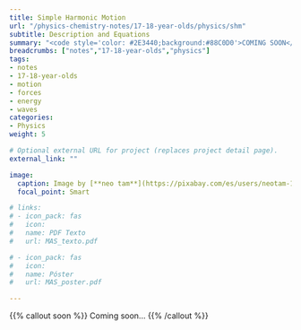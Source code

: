 ```yaml
---
title: Simple Harmonic Motion
url: "/physics-chemistry-notes/17-18-year-olds/physics/shm"
subtitle: Description and Equations
summary: "<code style='color: #2E3440;background:#88C0D0'>COMING SOON</code> <br> Description and Equations."
breadcrumbs: ["notes","17-18-year-olds","physics"]
tags:
- notes
- 17-18-year-olds
- motion
- forces
- energy
- waves
categories:
- Physics
weight: 5

# Optional external URL for project (replaces project detail page).
external_link: ""

image:
  caption: Image by [**neo tam**](https://pixabay.com/es/users/neotam-11291643/) on [Pixabay](https://pixabay.com/es/)
  focal_point: Smart

# links:
# - icon_pack: fas
#   icon:
#   name: PDF Texto
#   url: MAS_texto.pdf

# - icon_pack: fas
#   icon:
#   name: Póster
#   url: MAS_poster.pdf

---
```


{{% callout soon %}}
Coming soon...
{{% /callout %}}
